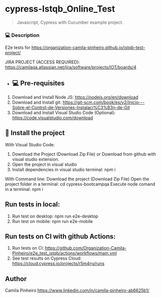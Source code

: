 # cypress-Istqb_Online_Test


> Javascript, Cypress with Cucumber example project.

### 💻 Description
E2e tests for https://organization-camila-pinheiro.github.io/istqb-test-project/

JIRA PROJECT (ACCESS REQUIRED): https://camilaqa.atlassian.net/jira/software/projects/IOT/boards/4 
- ## 💻 Pre-requisites

1. Download and Install Node JS: https://nodejs.org/en/download
2. Download and Install git: https://git-scm.com/book/es/v2/Inicio---Sobre-el-Control-de-Versiones-Instalaci%C3%B3n-de-Git
3. Download and Install Visual Studio Code (Optional): https://code.visualstudio.com/download

## 🚀 Install the project
With Visual Studio Code:
1. Download the Project (Download Zip File) or Download from github with visual studio extension.
2. Open the project in visual studio
3. Install dependencies in visual studio terminal: npm i

With Command line:
Download the project (Download Zip File)
Open the project folder in a terminal: cd cypress-bootcampqa
Execute node comand in a terminal: npm i

## Run tests in local:
1. Run test on desktop: npm run e2e-desktop
2. Run test on mobile: npm run e2e-mobile


##  Run tests on CI with github Actions:
1. Run tests on CI: https://github.com/Organization-Camila-Pinheiro/e2e_test_istqb/actions/workflows/main.yml
2. See test results on Cypress Cloud: https://cloud.cypress.io/projects/r5m4ny/runs

## Author

Camila Pinheiro https://www.linkedin.com/in/camila-pinheiro-ab6625b1/ 
